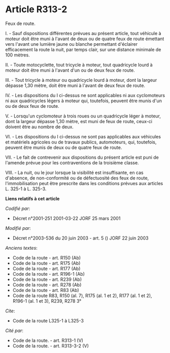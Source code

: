 # Article R313-2

Feux de route.

I. - Sauf dispositions différentes prévues au présent article, tout véhicule à moteur doit être muni à l'avant de deux ou de
quatre feux de route émettant vers l'avant une lumière jaune ou blanche permettant d'éclairer efficacement la route la nuit,
par temps clair, sur une distance minimale de 100 mètres.

II. - Toute motocyclette, tout tricycle à moteur, tout quadricycle lourd à moteur doit être muni à l'avant d'un ou de deux
feux de route.

III. - Tout tricycle à moteur ou quadricycle lourd à moteur, dont la largeur dépasse 1,30 mètre, doit être muni à l'avant de
deux feux de route.

IV. - Les dispositions du I ci-dessus ne sont applicables ni aux cyclomoteurs ni aux quadricycles légers à moteur qui,
toutefois, peuvent être munis d'un ou de deux feux de route.

V. - Lorsqu'un cyclomoteur à trois roues ou un quadricycle léger à moteur, dont la largeur dépasse 1,30 mètre, est muni de
feux de route, ceux-ci doivent être au nombre de deux.

VI. - Les dispositions du I ci-dessus ne sont pas applicables aux véhicules et matériels agricoles ou de travaux publics,
automoteurs, qui, toutefois, peuvent être munis de deux ou de quatre feux de route.

VII. - Le fait de contrevenir aux dispositions du présent article est puni de l'amende prévue pour les contraventions de la
troisième classe.

VIII. - La nuit, ou le jour lorsque la visibilité est insuffisante, en cas d'absence, de non-conformité ou de défectuosité
des feux de route, l'immobilisation peut être prescrite dans les conditions prévues aux articles L. 325-1 à L. 325-3.

**Liens relatifs à cet article**

_Codifié par_:

  - Décret n°2001-251 2001-03-22 JORF 25 mars 2001

_Modifié par_:

  - Décret n°2003-536 du 20 juin 2003 - art. 5 () JORF 22 juin 2003

_Anciens textes_:

  - Code de la route - art. R150 (Ab)
  - Code de la route - art. R175 (Ab)
  - Code de la route - art. R177 (Ab)
  - Code de la route - art. R196-1 (Ab)
  - Code de la route - art. R239 (Ab)
  - Code de la route - art. R278 (Ab)
  - Code de la route - art. R83 (Ab)
  - Code de la route R83, R150 (al. 7), R175 (al. 1 et 2), R177 (al. 1 et 2), R196-1 (al. 1 et 3), R239, R278 3°

_Cite_:

  - Code de la route L325-1 à L325-3

_Cité par_:

  - Code de la route. - art. R313-1 (V)
  - Code de la route. - art. R313-3-2 (V)
